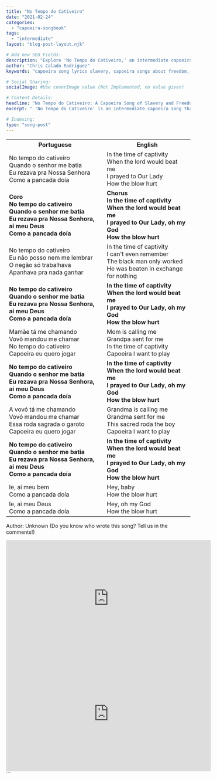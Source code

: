 ```yaml
---
title: "No Tempo do Cativeiro"
date: "2021-02-24"
categories:
  - "capoeira-songbook"
tags:
  - "intermediate"
layout: "blog-post-layout.njk"

# Add new SEO Fields:
description: "Explore 'No Tempo do Cativeiro,' an intermediate capoeira song reflecting on slavery and freedom. Learn the lyrics and history."
author: "Chris Calado Rodriguez"
keywords: "capoeira song lyrics slavery, capoeira songs about freedom, no tempo do cativeiro meaning, capoeira song intermediate level, brazilian history in capoeira songs, capoeira music for training, capoeira Angola song, capoeira resistance songs"

# Social Sharing:
socialImage: #Use coverImage value (Not Implemented, no value given)

# Content Details:
headline: "No Tempo do Cativeiro: A Capoeira Song of Slavery and Freedom"
excerpt: " 'No Tempo do Cativeiro' is an intermediate capoeira song that portrays the struggles and resilience of enslaved people in Brazil."

# Indexing:
type: "song-post"
---
```



<table class="capoeira-table">
    <tr class="header-row">
        <th>Portuguese</th>
        <th>English</th>
    </tr>
    <tr>
        <td>No tempo do cativeiro<br>
Quando o senhor me batia<br>
Eu rezava pra Nossa Senhora<br>
Como a pancada doía</td>
        <td>In the time of captivity<br>
When the lord would beat me<br>
I prayed to Our Lady<br>
How the blow hurt</td>
    </tr>
    <tr>
        <td><b>Coro<br>
No tempo do cativeiro<br>
Quando o senhor me batia<br>
Eu rezava pra Nossa Senhora, ai meu Deus<br>
Como a pancada doía</b></td>
        <td><b>Chorus<br>
In the time of captivity<br>
When the lord would beat me<br>
I prayed to Our Lady, oh my God<br>
How the blow hurt</b></td>
    </tr>
    <tr>
        <td>No tempo do cativeiro<br>
Eu não posso nem me lembrar<br>
O negão só trabalhava<br>
Apanhava pra nada ganhar</td>
        <td>In the time of captivity<br>
I can't even remember<br>
The black man only worked<br>
He was beaten in exchange for nothing</td>
    </tr>
    <tr>
        <td><b>No tempo do cativeiro<br>
Quando o senhor me batia<br>
Eu rezava pra Nossa Senhora, ai meu Deus<br>
Como a pancada doía</b></td>
        <td><b>In the time of captivity<br>
When the lord would beat me<br>
I prayed to Our Lady, oh my God<br>
How the blow hurt</b></td>
    </tr>
    <tr>
        <td>Mamãe tá me chamando<br>
Vovô mandou me chamar<br>
No tempo do cativeiro<br>
Capoeira eu quero jogar</td>
        <td>Mom is calling me<br>
Grandpa sent for me<br>
In the time of captivity<br>
Capoeira I want to play</td>
    </tr>
    <tr>
        <td><b>No tempo do cativeiro<br>
Quando o senhor me batia<br>
Eu rezava pra Nossa Senhora, ai meu Deus<br>
Como a pancada doía</b></td>
        <td><b>In the time of captivity<br>
When the lord would beat me<br>
I prayed to Our Lady, oh my God<br>
How the blow hurt</b></td>
    </tr>
    <tr>
        <td>A vovó tá me chamando<br>
Vovó mandou me chamar<br>
Essa roda sagrada o garoto<br>
Capoeira eu quero jogar</td>
        <td>Grandma is calling me<br>
Grandma sent for me<br>
This sacred roda the boy<br>
Capoeira I want to play</td>
    </tr>
    <tr>
        <td><b>No tempo do cativeiro<br>
Quando o senhor me batia<br>
Eu rezava pra Nossa Senhora, ai meu Deus<br>
Como a pancada doía</b></td>
        <td><b>In the time of captivity<br>
When the lord would beat me<br>
I prayed to Our Lady, oh my God<br>
How the blow hurt</b></td>
    </tr>
    <tr>
        <td>Ie, ai meu bem<br>
Como a pancada doía</td>
        <td>Hey, baby<br>
How the blow hurt</td>
    </tr>
    <tr>
        <td>Ie, ai meu Deus<br>
Como a pancada doía</td>
        <td>Hey, oh my God<br>
How the blow hurt</td>
    </tr>
</table>
<figcaption>

Author: Unknown (Do you know who wrote this song? Tell us in the comments!)

</figcaption>

<iframe width="560" height="315" src="https://www.youtube.com/embed/6W01vB_AxLo" title="YouTube video player" frameborder="0" allow="accelerometer; autoplay; clipboard-write; encrypted-media; gyroscope; picture-in-picture" allowfullscreen></iframe>

<iframe width="560" height="315" src="https://www.youtube.com/embed/oFHR1ZmTSQU" title="YouTube video player" frameborder="0" allow="accelerometer; autoplay; clipboard-write; encrypted-media; gyroscope; picture-in-picture" allowfullscreen></iframe>
```